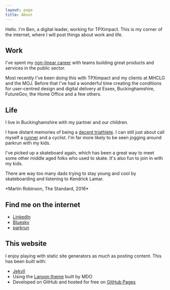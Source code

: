 ```yaml
---
layout: page
title: About
---
```


<p class="message">
  Hello. I'm Ben, a digital leader, working for TPXimpact. This is my corner of the internet, where I will post things about work and life.
</p>

## Work

I've spent my [non-linear career](https://www.forbes.com/sites/carolinecastrillon/2025/03/18/why-non-linear-careers-are-the-future-of-work/) with teams building great products and services in the public sector.

Most recently I've been doing this with TPXimpact and my clients at MHCLG and the MOJ. Before that I've had a wonderful time creating the conditions for user-centred design and digital delivery at Essex, Buckinghamshire, FutureGov, the Home Office and a few others.

## Life

I live in Buckinghamshire with my partner and our children.

I have distant memories of being a [decent triathlete](https://triathlon.org/athletes/profile/30776/ben-unsworth). I can still just about call myself a [runner](https://www.runbritainrankings.com/runners/profile.aspx?athleteid=245125) and a cyclist. I'm far more likely to be seen jogging around parkrun with my kids.

I've picked up a skateboard again, which has been a great way to meet some other middle aged folks who used to skate. It's also fun to join in with my kids.

<p class="message">
  There are way too many dads trying to stay young and cool by skateboarding and listening to Kendrick Lamar.
</p>
*Martin Robinson, The Standard, 2016*

## Find me on the internet

* [LinkedIn](https://www.linkedin.com/in/unsworthben/)
* [Bluesky](https://bsky.app/profile/benunsworth.co.uk)
* [parkrun](https://www.parkrun.org.uk/parkrunner/4418/all/) 

## This website

I enjoy playing with static site generators as much as posting content. This has been built with:

* [Jekyll](https://jekyllrb.com)
* Using the [Lanyon theme](https://github.com/poole/lanyon) built by MDO
* Developed on GitHub and hosted for free on [GitHub Pages](https://pages.github.com)